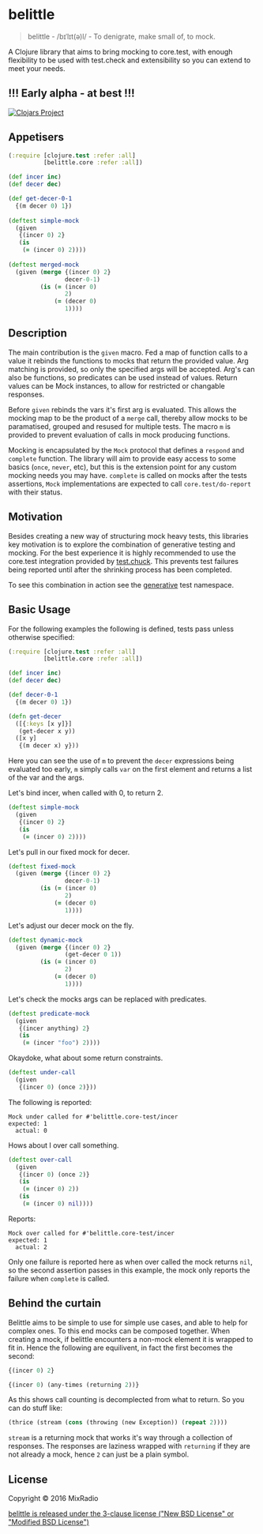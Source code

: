 # belittle

> belittle - /bɪˈlɪt(ə)l/ - To denigrate, make small of, to mock.

A Clojure library that aims to bring mocking to core.test, with enough flexibility to be used with test.check and extensibility so you can extend to meet your needs.

## !!! Early alpha - at best !!!

[![Clojars Project](http://clojars.org/belittle/latest-version.svg)](http://clojars.org/belittle)

## Appetisers

```clojure 
(:require [clojure.test :refer :all]
          [belittle.core :refer :all])

(def incer inc)
(def decer dec)

(def get-decer-0-1
  {(m decer 0) 1})
  
(deftest simple-mock
  (given
   {(incer 0) 2}
   (is
    (= (incer 0) 2))))
    
(deftest merged-mock
  (given (merge {(incer 0) 2}
                decer-0-1)
         (is (= (incer 0)
                2)
             (= (decer 0)
                1))))
```

## Description

The main contribution is the `given` macro. Fed a map of function calls to a value it rebinds the functions to mocks that return the provided value. Arg matching is provided, so only the specified args will be accepted. Arg's can also be functions, so predicates can be used instead of values. Return values can be Mock instances, to allow for restricted or changable responses.

Before `given` rebinds the vars it's first arg is evaluated. This allows the mocking map to be the product of a `merge` call, thereby allow mocks to be paramatised, grouped and resused for multiple tests. The macro `m` is provided to prevent evaluation of calls in mock producing functions.

Mocking is encapsulated by the `Mock` protocol that defines a `respond` and `complete` function. The library will aim to provide easy access to some basics (`once`, `never`, etc), but this is the extension point for any custom mocking needs you may have. `complete` is called on mocks after the tests assertions, `Mock` implementations are expected to call `core.test/do-report` with their status.

## Motivation

Besides creating a new way of structuring mock heavy tests, this libraries key motivation is to explore the combination of generative testing and mocking. For the best experience it is highly recommended to use the core.test integration provided by [test.chuck](https://github.com/gfredericks/test.chuck#alternate-clojuretest-integration). This prevents test failures being reported until after the shrinking process has been completed. 

To see this combination in action see the [generative](http://github.com/mixradio/belittle/blob/master/test/belittle/generative.clj) test namespace.

## Basic Usage

For the following examples the following is defined, tests pass unless otherwise specified:

```clojure 
(:require [clojure.test :refer :all]
          [belittle.core :refer :all])

(def incer inc)
(def decer dec)

(def decer-0-1
  {(m decer 0) 1})

(defn get-decer
  ([{:keys [x y]}]
   (get-decer x y))
  ([x y]
   {(m decer x) y}))
```

Here you can see the use of `m` to prevent the `decer` expressions being evaluated too early, `m` simply calls `var` on the first element and returns a list of the var and the args. 

Let's bind incer, when called with 0, to return 2.

```clojure 
(deftest simple-mock
  (given
   {(incer 0) 2}
   (is
    (= (incer 0) 2))))
```

Let's pull in our fixed mock for decer.

```clojure 
(deftest fixed-mock
  (given (merge {(incer 0) 2}
                decer-0-1)
         (is (= (incer 0)
                2)
             (= (decer 0)
                1))))
```

Let's adjust our decer mock on the fly.

```clojure 
(deftest dynamic-mock
  (given (merge {(incer 0) 2}
                (get-decer 0 1))
         (is (= (incer 0)
                2)
             (= (decer 0)
                1))))
```

Let's check the mocks args can be replaced with predicates.

```clojure 
(deftest predicate-mock
  (given
   {(incer anything) 2}
   (is
    (= (incer "foo") 2))))
```

Okaydoke, what about some return constraints.

```clojure 
(deftest under-call
  (given
   {(incer 0) (once 2)}))
```

The following is reported:
```
Mock under called for #'belittle.core-test/incer
expected: 1
  actual: 0
```

Hows about I over call something.

```clojure 
(deftest over-call
  (given
   {(incer 0) (once 2)}
   (is
    (= (incer 0) 2))
   (is
    (= (incer 0) nil))))
```

Reports:
```
Mock over called for #'belittle.core-test/incer
expected: 1
  actual: 2
```

Only one failure is reported here as when over called the mock returns `nil`, so the second assertion passes in this example, the mock only reports the failure when `complete` is called.

## Behind the curtain

Belittle aims to be simple to use for simple use cases, and able to help for complex ones. To this end mocks can be composed together. When creating a mock, if belittle encounters a non-mock element it is wrapped to fit in. Hence the following are equilivent, in fact the first becomes the second:

``` clojure
{(incer 0) 2}

{(incer 0) (any-times (returning 2))}
```

As this shows call counting is decomplected from what to return. So you can do stuff like:

``` clojure 
(thrice (stream (cons (throwing (new Exception)) (repeat 2))))
```

`stream` is a returning mock that works it's way through a collection of responses. The responses are laziness wrapped with `returning` if they are not already a mock, hence `2` can just be a plain symbol.


## License

Copyright © 2016 MixRadio

[belittle is released under the 3-clause license ("New BSD License" or "Modified BSD License")](https://github.com/mixradio/belittle/blob/master/LICENSE)


